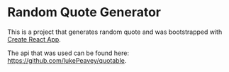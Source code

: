 # Random Quote Generator

This is a project that generates random quote and was bootstrapped with [Create React App](https://github.com/facebook/create-react-app).

The api that was used can be found here: https://github.com/lukePeavey/quotable.

